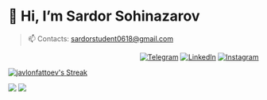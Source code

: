

# 👋 Hi, I’m Sardor Sohinazarov
> 📫 Contacts: sardorstudent0618@gmail.com


<p align="end">
<a href="https://t.me/ssardoruz"><img alt="Telegram" src="https://img.shields.io/badge/telegram-gray?style=flat-square&logo=telegram"></a> 
<a href="https://www.linkedin.com/in/sardor-sohinazarov/"><img alt="LinkedIn" src="https://img.shields.io/badge/LinkedIn-gray?style=flat-square&logo=linkedin"></a>
<a href="https://instagram.com/sardorsohinazarov"><img alt="Instagram" src="https://img.shields.io/badge/instagram-gray?style=flat-square&logo=instagram"></a>
</p>



[![javlonfattoev's Streak](https://github-readme-streak-stats.herokuapp.com?user=SardorSohinazarov&theme=dark&date_format=M%20j%5B%2C%20Y%5D&border=FFFFFF&ring=3722DD)](https://git.io/streak-stats)

[![](https://komarev.com/ghpvc/?username=SardorSohinazarov&color=orange&label=Profile%20Views)](https://github.com/SardorSohinazarov/SardorSohinazarov)
[![](https://img.shields.io/github/followers/SardorSohinazarov?label=GitHub%20Followers)](https://github.com/SardorSohinazarov)
